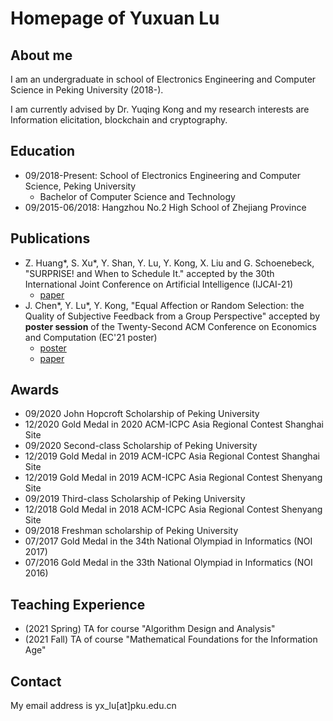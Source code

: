 # Homepage of Yuxuan Lu

## About me
I am an undergraduate in school of Electronics Engineering and Computer Science in Peking University (2018-).

I am currently advised by Dr. Yuqing Kong and my research interests are Information elicitation, blockchain and cryptography.

## Education
* 09/2018-Present: School of Electronics Engineering and Computer Science, Peking University
  * Bachelor of Computer Science and Technology
* 09/2015-06/2018: Hangzhou No.2 High School of Zhejiang Province

## Publications
* Z. Huang\*, S. Xu\*, Y. Shan, Y. Lu, Y. Kong, X. Liu and G. Schoenebeck, "SURPRISE! and When to Schedule It." accepted by the 30th International Joint Conference on Artificial Intelligence (IJCAI-21)
  * [paper](https://arxiv.org/abs/2106.02851)
* J. Chen\*, Y. Lu\*, Y. Kong, "Equal Affection or Random Selection: the Quality of Subjective Feedback from a Group Perspective" accepted by **poster session** of the Twenty-Second ACM Conference on Economics and Computation (EC'21 poster)
  * [poster](https://github.com/yx-lu/yx-lu.github.io/blob/main/poster.pdf)
  * [paper](https://arxiv.org/abs/2102.12247)

## Awards
* 09/2020 John Hopcroft Scholarship of Peking University
* 12/2020 Gold Medal in 2020 ACM-ICPC Asia Regional Contest Shanghai Site
* 09/2020 Second-class Scholarship of Peking University
* 12/2019 Gold Medal in 2019 ACM-ICPC Asia Regional Contest Shanghai Site
* 12/2019 Gold Medal in 2019 ACM-ICPC Asia Regional Contest Shenyang Site
* 09/2019 Third-class Scholarship of Peking University
* 12/2018 Gold Medal in 2018 ACM-ICPC Asia Regional Contest Shenyang Site
* 09/2018 Freshman scholarship of Peking University
* 07/2017 Gold Medal in the 34th National Olympiad in Informatics (NOI 2017)
* 07/2016 Gold Medal in the 33th National Olympiad in Informatics (NOI 2016)

## Teaching Experience
* (2021 Spring) TA for course "Algorithm Design and Analysis"
* (2021 Fall) TA of course "Mathematical Foundations for the Information Age"

## Contact
My email address is yx_lu[at]pku.edu.cn
